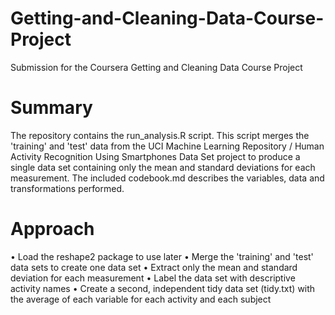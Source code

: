 # Getting-and-Cleaning-Data-Course-Project
Submission for the Coursera Getting and Cleaning Data Course Project

# Summary
The repository contains the run_analysis.R script. This script merges the 'training' and 'test' data from the UCI Machine Learning Repository / Human Activity Recognition Using Smartphones Data Set project to produce a single data set containing only the mean and standard deviations for each measurement. The included codebook.md describes the variables, data and transformations performed.

# Approach	
•	Load the reshape2 package to use later
•	Merge the 'training' and 'test' data sets to create one data set
•	Extract only the mean and standard deviation for each measurement
•	Label the data set with descriptive activity names
•	Create a second, independent tidy data set (tidy.txt) with the average of each variable for each activity and each subject

